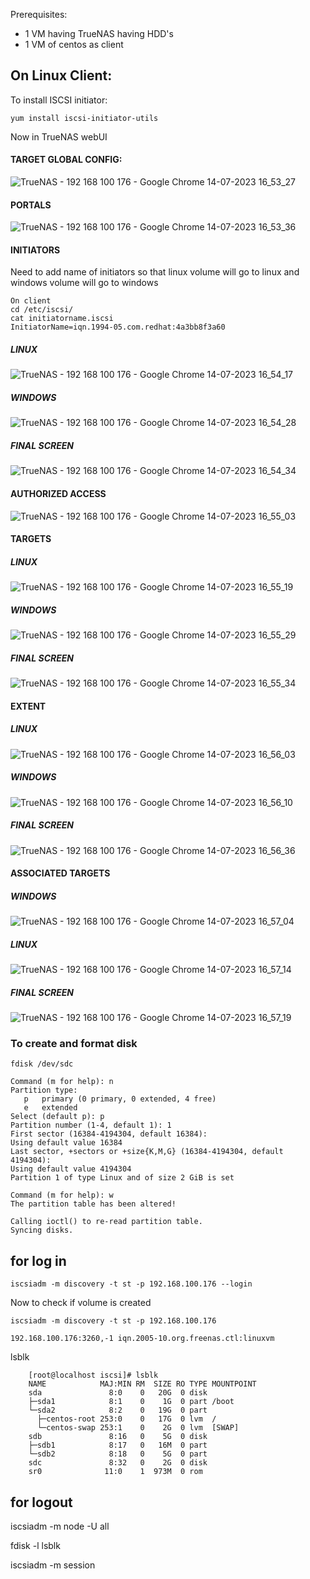 Prerequisites:
* 1 VM having TrueNAS having HDD's
* 1 VM of centos as client

## On Linux Client:

To install ISCSI initiator:
    
    yum install iscsi-initiator-utils
    

Now in TrueNAS webUI

#### TARGET GLOBAL CONFIG: 

![TrueNAS - 192 168 100 176 - Google Chrome 14-07-2023 16_53_27](https://github.com/shubnimkar/SBM/assets/46809421/d9e403f9-a516-4d1d-a9fe-7e5a09d9bbc8)

#### PORTALS

![TrueNAS - 192 168 100 176 - Google Chrome 14-07-2023 16_53_36](https://github.com/shubnimkar/SBM/assets/46809421/f6948e93-5a95-4cc2-813e-5c939ff2cacd)

#### INITIATORS

Need to add name of initiators so that linux volume will go to linux and windows volume will go to windows

    On client
    cd /etc/iscsi/
    cat initiatorname.iscsi
    InitiatorName=iqn.1994-05.com.redhat:4a3bb8f3a60

##### LINUX
![TrueNAS - 192 168 100 176 - Google Chrome 14-07-2023 16_54_17](https://github.com/shubnimkar/SBM/assets/46809421/5daaad04-017a-48d8-b3ee-c4a2f1a60db9)

##### WINDOWS
![TrueNAS - 192 168 100 176 - Google Chrome 14-07-2023 16_54_28](https://github.com/shubnimkar/SBM/assets/46809421/b6f5b2e9-93d2-48f8-8d34-7d22897e1027)

##### FINAL SCREEN
![TrueNAS - 192 168 100 176 - Google Chrome 14-07-2023 16_54_34](https://github.com/shubnimkar/SBM/assets/46809421/b926114c-6b55-4295-8118-3d9fb68e3aeb)

#### AUTHORIZED ACCESS

![TrueNAS - 192 168 100 176 - Google Chrome 14-07-2023 16_55_03](https://github.com/shubnimkar/SBM/assets/46809421/ea0b351b-0a35-4954-bcca-600940638c08)

#### TARGETS

##### LINUX
![TrueNAS - 192 168 100 176 - Google Chrome 14-07-2023 16_55_19](https://github.com/shubnimkar/SBM/assets/46809421/97a2cee8-1b5e-4823-8196-1a91ca3e2cf3)

##### WINDOWS
![TrueNAS - 192 168 100 176 - Google Chrome 14-07-2023 16_55_29](https://github.com/shubnimkar/SBM/assets/46809421/9e06c4e4-0046-4183-a892-36bf9d7ce2fe)

##### FINAL SCREEN
![TrueNAS - 192 168 100 176 - Google Chrome 14-07-2023 16_55_34](https://github.com/shubnimkar/SBM/assets/46809421/5abc095d-7d14-4122-9236-5eab78606d00)

#### EXTENT

##### LINUX
![TrueNAS - 192 168 100 176 - Google Chrome 14-07-2023 16_56_03](https://github.com/shubnimkar/SBM/assets/46809421/d87fc249-f98f-4d08-87f3-2ea80cbaa245)

##### WINDOWS
![TrueNAS - 192 168 100 176 - Google Chrome 14-07-2023 16_56_10](https://github.com/shubnimkar/SBM/assets/46809421/1c6a4318-f90b-4d22-ad3b-96f803991247)

##### FINAL SCREEN
![TrueNAS - 192 168 100 176 - Google Chrome 14-07-2023 16_56_36](https://github.com/shubnimkar/SBM/assets/46809421/5ce2d64d-f057-4a71-ba2d-604b9bbe2bac)

#### ASSOCIATED TARGETS

##### WINDOWS
![TrueNAS - 192 168 100 176 - Google Chrome 14-07-2023 16_57_04](https://github.com/shubnimkar/SBM/assets/46809421/0813fe9a-b040-4bd9-a9bc-1894bd923f95)

##### LINUX
![TrueNAS - 192 168 100 176 - Google Chrome 14-07-2023 16_57_14](https://github.com/shubnimkar/SBM/assets/46809421/f6390a3c-35a4-406b-8a92-4eb75c8d6186)

##### FINAL SCREEN
![TrueNAS - 192 168 100 176 - Google Chrome 14-07-2023 16_57_19](https://github.com/shubnimkar/SBM/assets/46809421/1a78658a-a780-4fe9-af9a-c78dc89f09e3)

### To create and format disk

    fdisk /dev/sdc
    
    Command (m for help): n
    Partition type:
       p   primary (0 primary, 0 extended, 4 free)
       e   extended
    Select (default p): p
    Partition number (1-4, default 1): 1
    First sector (16384-4194304, default 16384):
    Using default value 16384
    Last sector, +sectors or +size{K,M,G} (16384-4194304, default 4194304):
    Using default value 4194304
    Partition 1 of type Linux and of size 2 GiB is set
    
    Command (m for help): w
    The partition table has been altered!
    
    Calling ioctl() to re-read partition table.
    Syncing disks.

## for log in
    iscsiadm -m discovery -t st -p 192.168.100.176 --login

Now to check if volume is created

    iscsiadm -m discovery -t st -p 192.168.100.176
    
    192.168.100.176:3260,-1 iqn.2005-10.org.freenas.ctl:linuxvm

lsblk

        [root@localhost iscsi]# lsblk
        NAME            MAJ:MIN RM  SIZE RO TYPE MOUNTPOINT
        sda               8:0    0   20G  0 disk
        ├─sda1            8:1    0    1G  0 part /boot
        └─sda2            8:2    0   19G  0 part
          ├─centos-root 253:0    0   17G  0 lvm  /
          └─centos-swap 253:1    0    2G  0 lvm  [SWAP]
        sdb               8:16   0    5G  0 disk
        ├─sdb1            8:17   0   16M  0 part
        └─sdb2            8:18   0    5G  0 part
        sdc               8:32   0    2G  0 disk
        sr0              11:0    1  973M  0 rom



   

## for logout
iscsiadm -m node -U all

fdisk -l
lsblk

iscsiadm -m session


      
